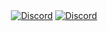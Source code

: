 <p align="center">
<a href="https://discord.gg/pmpVeAEsxz"><img align="center" alt="Discord" src="https://img.shields.io/discord/786750604419792926?color=BBADA1&label=DISCORD&logo=discord&logoColor=white&style=for-the-badge"></a>
<a href="https://discord.gg/pmpVeAEsxz"><img align="center" alt="Discord" src="https://img.shields.io/discord/786750604419792926?color=BBADA1&label=ClickUp&logo=trello&logoColor=white&style=for-the-badge"></a>
</p>

